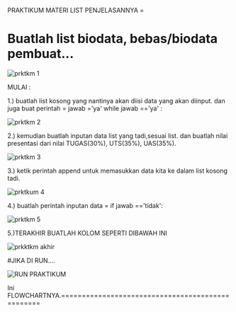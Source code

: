 PRAKTIKUM
MATERI LIST
PENJELASANNYA =

# Buatlah list biodata, bebas/biodata pembuat...

![prktkm 1](https://user-images.githubusercontent.com/57025005/69406827-9906aa00-0d35-11ea-975f-6463a6368477.PNG)


MULAI :


1.) buatlah list kosong yang nantinya akan diisi data yang akan diinput. 
dan juga buat perintah = jawab ='ya'
                           while jawab =='ya' :

![prktkm 2](https://user-images.githubusercontent.com/57025005/69406925-d4a17400-0d35-11ea-8e17-a1476e27f545.PNG)

2.) kemudian buatlah inputan data list yang tadi,sesuai list. dan buatlah nilai presentasi dari nilai TUGAS(30%), UTS(35%), UAS(35%).

![prktkm 3](https://user-images.githubusercontent.com/57025005/69407391-f18a7700-0d36-11ea-989f-d491ca99ec50.PNG)

3.) ketik perintah append untuk memasukkan data kita ke dalam list kosong tadi.

![prktkum 4](https://user-images.githubusercontent.com/57025005/69407588-665db100-0d37-11ea-9cf2-1a000de9c773.PNG)

4.) buatlah perintah inputan data = if jawab =='tidak':

![prktkm 5](https://user-images.githubusercontent.com/57025005/69407699-bd638600-0d37-11ea-885e-cfd37b064663.PNG)

5.)TERAKHIR BUATLAH KOLOM SEPERTI DIBAWAH INI

![prkktkm akhir](https://user-images.githubusercontent.com/57025005/69407868-23500d80-0d38-11ea-925b-315b49348621.PNG)

#JIKA DI RUN....

![RUN PRAKTIKUM](https://user-images.githubusercontent.com/57025005/69408061-95c0ed80-0d38-11ea-9b44-3969d9a3ec5a.PNG)

Ini FLOWCHARTNYA.=================================================
